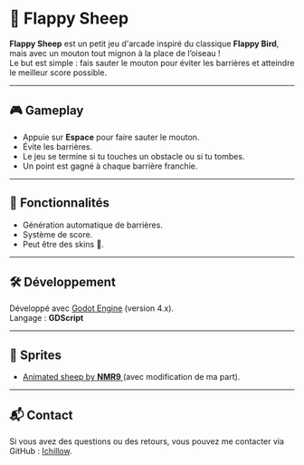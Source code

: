 # 🐑 Flappy Sheep

**Flappy Sheep** est un petit jeu d'arcade inspiré du classique **Flappy Bird**, mais avec un mouton tout mignon à la place de l’oiseau !  
Le but est simple : fais sauter le mouton pour éviter les barrières et atteindre le meilleur score possible.

---

## 🎮 Gameplay

- Appuie sur **Espace** pour faire sauter le mouton.
- Évite les barrières.
- Le jeu se termine si tu touches un obstacle ou si tu tombes.
- Un point est gagné à chaque barrière franchie.

---

## 🚧 Fonctionnalités

- Génération automatique de barrières.
- Système de score.
- Peut être des skins 👀.

---

## 🛠️ Développement

Développé avec [Godot Engine](https://godotengine.org/) (version 4.x).  
Langage : **GDScript**

---

## 🎨 Sprites

<ul>
<li><a href=https://nmr9.itch.io/animated-sheep target="_blank">Animated sheep by <strong>NMR9</strong> </a> (avec modification de ma part).</li>
</ul>
  
---

## 📬 Contact
<p>Si vous avez des questions ou des retours, vous pouvez me contacter via GitHub : <a href="https://github.com/Ichillow" target="_blank">Ichillow</a>.</p>

